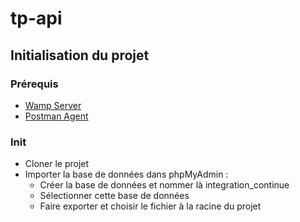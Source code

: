 # tp-api

## Initialisation du projet

### Prérequis

* [Wamp Server](https://www.wampserver.com/)
* [Postman Agent](https://www.postman.com/downloads/)

### Init

* Cloner le projet
* Importer la base de données dans phpMyAdmin :
    - Créer la base de données et nommer là integration_continue
    - Sélectionner cette base de données
    - Faire exporter et choisir le fichier à la racine du projet
